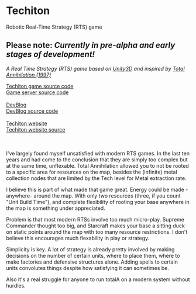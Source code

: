 # Techiton
Robotic Real-Time Strategy (RTS) game

## Please note: <i>Currently in pre-alpha and early stages of development!</i>
*A Real Time Strategy (RTS) game based on [Unity3D](https://unity3d.com/) and inspired by [Total Annihilation (1997)](https://en.wikipedia.org/wiki/Total_Annihilation)*

[Techiton game source code](https://github.com/jacobbetz/techiton-game)
<br>
[Game server source code](https://github.com/jacobbetz/techiton-server)
<br><br>
[DevBlog](https://techiton.dev) 
<br>
[DevBlog source code](https://github.com/jacobbetz/techiton-devblog)
<br><br>
[Techiton website](https://techiton.net)
<br>
[Techiton website source](https://github.com/jacobbetz/techiton-www)
<br><br><br>


I've largely found myself unsatisfied with modern RTS games. In the last ten years and had come to the conclusion that they are simply too complex but at the same time, unflexable. Total Annihilation allowed you to not be rooted to a specific area for resources on the map, besides the (infinite) metal collection nodes that are limited by the Tech level for Metal extraction rate.

I believe this is part of what made that game great. Energy could be made -anywhere- around the map.
With only two resources (three, if you count "Unit Build Time"), and complete flexibility of rooting your base anywhere in the map is something under appreciated. 

Problem is that most modern RTSs involve too much micro-play. Supreme Commander thought too big, and Starcraft makes your base a sitting duck on static points around the map with too many resource restrictions. I don't believe this encourages much flexability in play or strategy.

Simplicity is key. A lot of strategy is already pretty involved by making decisions on the number of certain units, where to place them, where to make factories and defensive structures alone. Adding spells to certain units convolutes things despite how satisfying it can sometimes be. <br>

Also it's a real struggle for anyone to run totalA on a modern system without hurdles.<br>

